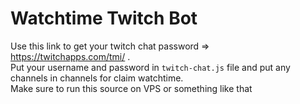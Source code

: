 # Watchtime Twitch Bot

Use this link to get your twitch chat password => https://twitchapps.com/tmi/ .\
Put your username and password in `twitch-chat.js` file and put any channels in channels for claim watchtime.\
Make sure to run this source on VPS or something like that

